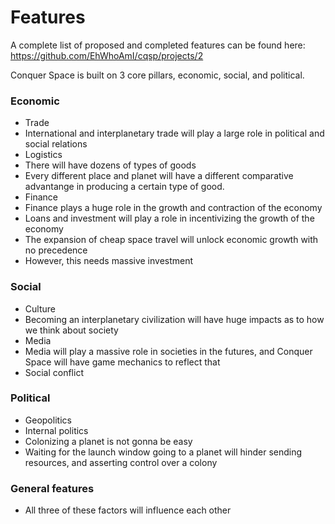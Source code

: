 # Features
A complete list of proposed and completed features can be found here: <https://github.com/EhWhoAmI/cqsp/projects/2>

Conquer Space is built on 3 core pillars, economic, social, and political.

### Economic
 - Trade
  - International and interplanetary trade will play a large role in political and social relations
 - Logistics
  - There will have dozens of types of goods
  - Every different place and planet will have a different comparative advantange in producing a certain type of good.
 - Finance
  - Finance plays a huge role in the growth and contraction of the economy
  - Loans and investment will play a role in incentivizing the growth of the economy
   - The expansion of cheap space travel will unlock economic growth with no precedence
   - However, this needs massive investment

### Social
 - Culture
  - Becoming an interplanetary civilization will have huge impacts as to how we think about society
 - Media
  - Media will play a massive role in societies in the futures, and Conquer Space will have game mechanics to reflect that
 - Social conflict


### Political
 - Geopolitics
 - Internal politics
  - Colonizing a planet is not gonna be easy
  - Waiting for the launch window going to a planet will hinder sending resources, and asserting control over a colony

### General features
 - All three of these factors will influence each other
